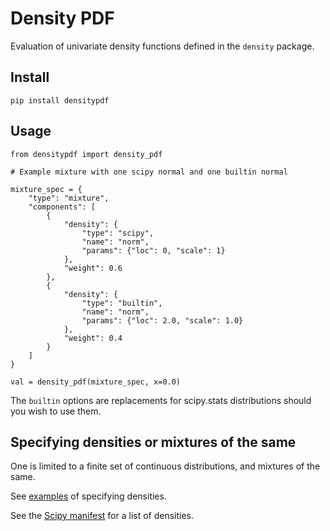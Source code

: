 
# Density PDF 
Evaluation of univariate density functions defined in the `density` package.


## Install

    pip install densitypdf 


## Usage 

    from densitypdf import density_pdf

    # Example mixture with one scipy normal and one builtin normal

    mixture_spec = {
        "type": "mixture",
        "components": [
            {
                "density": {
                    "type": "scipy",
                    "name": "norm",
                    "params": {"loc": 0, "scale": 1}
                },
                "weight": 0.6
            },
            {
                "density": {
                    "type": "builtin",
                    "name": "norm",
                    "params": {"loc": 2.0, "scale": 1.0}
                },
                "weight": 0.4
            }
        ]
    }

    val = density_pdf(mixture_spec, x=0.0)

The `builtin` options are replacements for scipy.stats distributions should you wish to use them. 

## Specifying densities or mixtures of the same
One is limited to a finite set of continuous distributions, and mixtures of the same. 

See [examples](https://github.com/microprediction/density/tree/main/examples) of specifying densities. 

See the [Scipy manifest](https://github.com/microprediction/density/blob/main/density/schemachecker/scipydensitymanifest.py) for a list of densities. 


